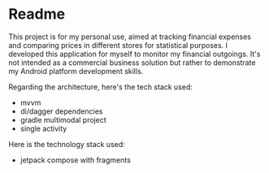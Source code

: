 # Readme

This project is for my personal use, aimed at tracking financial expenses and comparing prices in
different stores for statistical purposes. I developed this application for myself to monitor my
financial outgoings. It's not intended as a commercial business solution but rather to demonstrate
my Android platform development skills. 

Regarding the architecture, here's the tech stack used:

- mvvm
- di/dagger dependencies
- gradle multimodal project
- single activity

Here is the technology stack used:

- jetpack compose with fragments